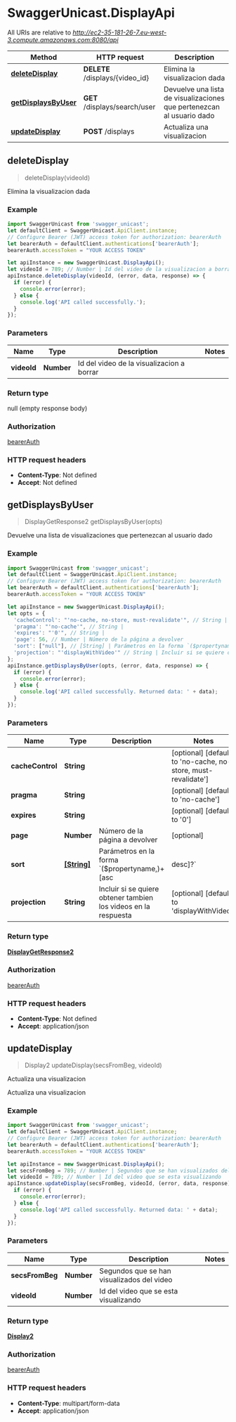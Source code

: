 # SwaggerUnicast.DisplayApi

All URIs are relative to *http://ec2-35-181-26-7.eu-west-3.compute.amazonaws.com:8080/api*

Method | HTTP request | Description
------------- | ------------- | -------------
[**deleteDisplay**](DisplayApi.md#deleteDisplay) | **DELETE** /displays/{video_id} | Elimina la visualizacion dada
[**getDisplaysByUser**](DisplayApi.md#getDisplaysByUser) | **GET** /displays/search/user | Devuelve una lista de visualizaciones que pertenezcan al usuario dado
[**updateDisplay**](DisplayApi.md#updateDisplay) | **POST** /displays | Actualiza una visualizacion



## deleteDisplay

> deleteDisplay(videoId)

Elimina la visualizacion dada

### Example

```javascript
import SwaggerUnicast from 'swagger_unicast';
let defaultClient = SwaggerUnicast.ApiClient.instance;
// Configure Bearer (JWT) access token for authorization: bearerAuth
let bearerAuth = defaultClient.authentications['bearerAuth'];
bearerAuth.accessToken = "YOUR ACCESS TOKEN"

let apiInstance = new SwaggerUnicast.DisplayApi();
let videoId = 789; // Number | Id del video de la visualizacion a borrar
apiInstance.deleteDisplay(videoId, (error, data, response) => {
  if (error) {
    console.error(error);
  } else {
    console.log('API called successfully.');
  }
});
```

### Parameters


Name | Type | Description  | Notes
------------- | ------------- | ------------- | -------------
 **videoId** | **Number**| Id del video de la visualizacion a borrar | 

### Return type

null (empty response body)

### Authorization

[bearerAuth](../README.md#bearerAuth)

### HTTP request headers

- **Content-Type**: Not defined
- **Accept**: Not defined


## getDisplaysByUser

> DisplayGetResponse2 getDisplaysByUser(opts)

Devuelve una lista de visualizaciones que pertenezcan al usuario dado

### Example

```javascript
import SwaggerUnicast from 'swagger_unicast';
let defaultClient = SwaggerUnicast.ApiClient.instance;
// Configure Bearer (JWT) access token for authorization: bearerAuth
let bearerAuth = defaultClient.authentications['bearerAuth'];
bearerAuth.accessToken = "YOUR ACCESS TOKEN"

let apiInstance = new SwaggerUnicast.DisplayApi();
let opts = {
  'cacheControl': "'no-cache, no-store, must-revalidate'", // String | 
  'pragma': "'no-cache'", // String | 
  'expires': "'0'", // String | 
  'page': 56, // Number | Número de la página a devolver
  'sort': ["null"], // [String] | Parámetros en la forma `($propertyname,)+[asc|desc]?`
  'projection': "'displayWithVideo'" // String | Incluir si se quiere obtener tambien los videos en la respuesta
};
apiInstance.getDisplaysByUser(opts, (error, data, response) => {
  if (error) {
    console.error(error);
  } else {
    console.log('API called successfully. Returned data: ' + data);
  }
});
```

### Parameters


Name | Type | Description  | Notes
------------- | ------------- | ------------- | -------------
 **cacheControl** | **String**|  | [optional] [default to &#39;no-cache, no-store, must-revalidate&#39;]
 **pragma** | **String**|  | [optional] [default to &#39;no-cache&#39;]
 **expires** | **String**|  | [optional] [default to &#39;0&#39;]
 **page** | **Number**| Número de la página a devolver | [optional] 
 **sort** | [**[String]**](String.md)| Parámetros en la forma &#x60;($propertyname,)+[asc|desc]?&#x60; | [optional] 
 **projection** | **String**| Incluir si se quiere obtener tambien los videos en la respuesta | [optional] [default to &#39;displayWithVideo&#39;]

### Return type

[**DisplayGetResponse2**](DisplayGetResponse2.md)

### Authorization

[bearerAuth](../README.md#bearerAuth)

### HTTP request headers

- **Content-Type**: Not defined
- **Accept**: application/json


## updateDisplay

> Display2 updateDisplay(secsFromBeg, videoId)

Actualiza una visualizacion

Actualiza una visualizacion

### Example

```javascript
import SwaggerUnicast from 'swagger_unicast';
let defaultClient = SwaggerUnicast.ApiClient.instance;
// Configure Bearer (JWT) access token for authorization: bearerAuth
let bearerAuth = defaultClient.authentications['bearerAuth'];
bearerAuth.accessToken = "YOUR ACCESS TOKEN"

let apiInstance = new SwaggerUnicast.DisplayApi();
let secsFromBeg = 789; // Number | Segundos que se han visualizados del video
let videoId = 789; // Number | Id del video que se esta visualizando
apiInstance.updateDisplay(secsFromBeg, videoId, (error, data, response) => {
  if (error) {
    console.error(error);
  } else {
    console.log('API called successfully. Returned data: ' + data);
  }
});
```

### Parameters


Name | Type | Description  | Notes
------------- | ------------- | ------------- | -------------
 **secsFromBeg** | **Number**| Segundos que se han visualizados del video | 
 **videoId** | **Number**| Id del video que se esta visualizando | 

### Return type

[**Display2**](Display2.md)

### Authorization

[bearerAuth](../README.md#bearerAuth)

### HTTP request headers

- **Content-Type**: multipart/form-data
- **Accept**: application/json

